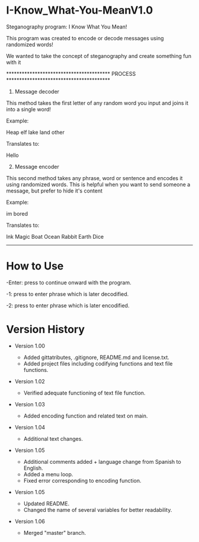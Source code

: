 # I-Know_What-You-MeanV1.0
Steganography program: I Know What You Mean!

This program was created to encode or decode messages using randomized words!

We wanted to take the concept of steganography and create something fun with it

**************************************** PROCESS ****************************************

1. Message decoder

This method takes the first letter of any random word you input and joins it into a single word!

Example:

Heap elf lake land other

Translates to:

Hello

2. Message encoder

This second method takes any phrase, word or sentence and encodes it using randomized words.
This is helpful when you want to send someone a message, but prefer to hide it's content

Example:

im bored

Translates to:

Ink Magic Boat Ocean Rabbit Earth Dice

***********************************************************************************************

# How to Use
-Enter: press to continue onward with the program.

-1: press to enter phrase which is later decodified.

-2: press to enter phrase which is later encodified.

# Version History

- Version 1.00
  - Added gittatributes, .gitignore, README.md and license.txt.
  - Added project files including codifying functions and text file functions.
    
- Version 1.02
  - Verified adequate functioning of text file function.
    
- Version 1.03
  - Added encoding function and related text on main.
    
- Version 1.04
  - Additional text changes.
    
- Version 1.05
  - Additional comments added + language change from Spanish to English.
  - Added a menu loop.
  - Fixed error corresponding to encoding function.
    
- Version 1.05
  - Updated README.
  - Changed the name of several variables for better readability.
   
- Version 1.06
  - Merged "master" branch.
